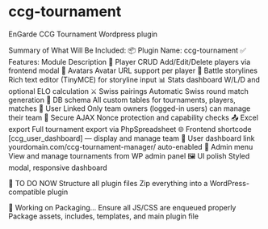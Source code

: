 # ccg-tournament
EnGarde CCG Tournament Wordpress plugin

Summary of What Will Be Included:
📦 Plugin Name: ccg-tournament
✅ Features:
Module	Description
🔁 Player CRUD	Add/Edit/Delete players via frontend modal
🧙 Avatars	Avatar URL support per player
📜 Battle storylines	Rich text editor (TinyMCE) for storyline input
📊 Stats dashboard	W/L/D and optional ELO calculation
⚔️ Swiss pairings	Automatic Swiss round match generation
💾 DB schema	All custom tables for tournaments, players, matches
👥 User Linked	Only team owners (logged-in users) can manage their team
🔐 Secure AJAX	Nonce protection and capability checks
📤 Excel export	Full tournament export via PhpSpreadsheet
🌐 Frontend shortcode	[ccg_user_dashboard] — display and manage team
🔗 User dashboard link	yourdomain.com/ccg-tournament-manager/ auto-enabled
🧰 Admin menu	View and manage tournaments from WP admin panel
🖼️ UI polish	Styled modal, responsive dashboard

🔨 TO DO NOW
Structure all plugin files
Zip everything into a WordPress-compatible plugin

🔧 Working on Packaging...
Ensure all JS/CSS are enqueued properly
Package assets, includes, templates, and main plugin file
